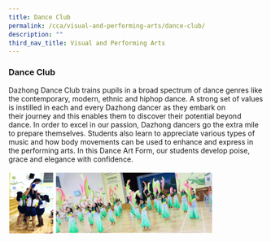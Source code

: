 ```yaml
---
title: Dance Club
permalink: /cca/visual-and-performing-arts/dance-club/
description: ""
third_nav_title: Visual and Performing Arts
---
```

### Dance Club

Dazhong Dance Club trains pupils in a broad spectrum of dance genres like the contemporary, modern, ethnic and hiphop dance. A strong set of values is instilled in each and every Dazhong dancer as they embark on their journey and this enables them to discover their potential beyond dance. In order to excel in our passion, Dazhong dancers go the extra mile to prepare themselves. Students also learn to appreciate various types of music and how body movements can be used to enhance and express in the performing arts. In this Dance Art Form, our students develop poise, grace and elegance with confidence.

<img src="/images/vpa11.png" style="width:80%">